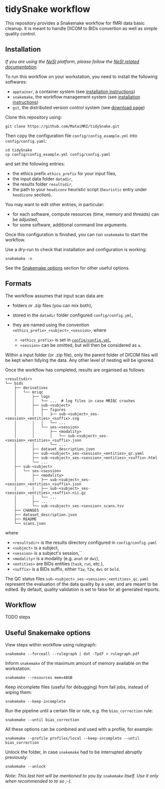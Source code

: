# tidySnake workflow

This repository provides a Snakemake workflow for fMRI data basic cleanup.
It is meant to handle DICOM to BIDs convertion as well as simple quality control.


## Installation

*If you are using the [NeSI](https://www.nesi.org.nz) platform, please follow the [NeSI related documentation](NESI.md).*

To run this workflow on your workstation, you need to install the following softwares:

- `apptainer`, a container system (see [installation instructions](https://apptainer.org/docs/admin/main/installation.html))
- `snakemake`, the workflow management system (see [installation instructions](https://snakemake.readthedocs.io/en/stable/getting_started/installation.html))
- `git`, the distributed version control system (see [download page](https://git-scm.com/downloads))

Clone this repository using:

```
git clone https://github.com/MataiMRI/tidySnake.git
```

Then copy the configuration file `config/config_example.yml` into `config/config.yaml`:

```
cd tidySnake
cp config/config_example.yml config/config.yaml
```

and set the following entries:

- the ethics prefix `ethics_prefix` for your input files,
- the input data folder `datadir`,
- the results folder `resultsdir`,
- the path to your `heudiconv` heuristic script (`heuristic` entry under `heudiconv` section).

You may want to edit other entries, in particular:

- for each software, compute resources (time, memory and threads) can be adjusted,
- for some software, additional command line arguments.

Once this configuration is finished, you can run `snakemake` to start the workflow.

Use a dry-run to check that installation and configuration is working:

```
snakemake -n
```

See the [Snakemake options](README.md#Useful-Snakemake-options) section for other useful options.


## Formats

The workflow assumes that input scan data are:

- folders or .zip files (you can mix both),
- stored in the `datadir` folder configured `config/config.yml`,
- they are named using the convention `<ethics_prefix>_<subject>_<session>`, where

  - `<ethics_prefix>` is set in [`config/config.yml`](config/config.yml),
  - `<session>` can be omitted, but will then be considered as `a`.

Within a input folder (or .zip file), only the parent folder of DICOM files will be kept when tidying the data.
Any other level of nesting will be ignored.

Once the workflow has completed, results are organised as follows:

```
<resultsdir>
└── bids
    ├── derivatives
    │   └── mriqc
    │       ├── logs
    │       │   └── ...  # log files in case MRIQC crashes
    │       ├── sub-<subject>
    │       │   ├── figures
    │       │   │   ├── sub-<subject>_ses-<session>_<entities>_<suffix>.svg
    │       │   │   └── ...
    │       │   └── ses-<session>
    │       │       ├── <modality>
    │       │       │   └── sub-<subject>_ses-<session>_<entities>_<suffix>.json
    │       │       └── ...
    │       ├── dataset_description.json
    │       ├── sub-<subject>_ses-<session>_<entities>_qc.yaml
    │       ├── sub-<subject>_ses-<session>_<entities>_<suffix>.html
    │       └── ...
    ├── sub-<subject>
    │   └── ses-<session>
    │       ├── <modality>
    │       │   ├── sub-<subject>_ses-<session>_<entities>_<suffix>.json
    │       │   ├── sub-<subject>_ses-<session>_<entities>_<suffix>.nii.gz
    │       │   └── ...
    │       ├── ...
    │       └── sub-<subject>_ses-<session>_scans.tsv
    ├── CHANGES
    ├── dataset_description.json
    ├── README
    └── scans.json
```

where

- `<resultsdir>` is the results directory configured in `config/config.yaml`
- `<subject>` is a subject,
- `<session>` is a subject's session,``
- `<modality>` is a modality (e.g. `anat` or `dwi`),
- `<entities>` are BIDs entities (`task`, `run`, etc.),
- `<suffix>` is a BIDs suffix, either `T1w`, `T2w`, `dwi` or `bold`.

The QC status files `sub-<subject>_ses-<session>_<entities>_qc.yaml` represent the evaluation of the data quality by a user, and are meant to be edited.
By default, quality validation is set to false for all generated reports.


## Workflow

TODO steps


## Useful Snakemake options

View steps within workflow using rulegraph:

```
snakemake --forceall --rulegraph | dot -Tpdf > rulegraph.pdf
```

Inform `snakemake` of the maximum amount of memory available on the workstation:

```
snakemake --resources mem=48GB
```

Keep incomplete files (useful for debugging) from fail jobs, instead of wiping them:

```
snakemake --keep-incomplete
```

Run the pipeline until a certain file or rule, e.g. the `bias_correction` rule:

```
snakemake --until bias_correction
```

All these options can be combined and used with a profile, for example:

```
snakemake --profile profiles/local --keep-incomplete --until bias_correction
```

Unlock the folder, in case `snakemake` had to be interrupted abruptly previously:

```
snakemake --unlock
```

*Note: This last hint will be mentioned to you by `snakemake` itself.
Use it only when recommended to to so ;-).*
